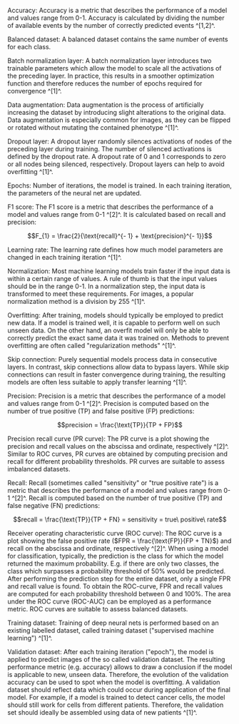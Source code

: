 Accuracy: Accuracy is a metric that describes the performance of a model
and values range from 0-1. Accuracy is calculated by dividing the number
of available events by the number of correctly predicted events
^\[1,2\]^.

Balanced dataset: A balanced dataset contains the same number of events
for each class.

Batch normalization layer: A batch normalization layer introduces two
trainable parameters which allow the model to scale all the activations
of the preceding layer. In practice, this results in a smoother
optimization function and therefore reduces the number of epochs
required for convergence ^\[1\]^.

Data augmentation: Data augmentation is the process of artificially
increasing the dataset by introducing slight alterations to the original
data. Data augmentation is especially common for images, as they can be
flipped or rotated without mutating the contained phenotype ^\[1\]^.

Dropout layer: A dropout layer randomly silences activations of nodes of
the preceding layer during training. The number of silenced activations
is defined by the dropout rate. A dropout rate of 0 and 1 corresponds to
zero or all nodes being silenced, respectively. Dropout layers can help
to avoid overfitting ^\[1\]^.

Epochs: Number of iterations, the model is trained. In each training
iteration, the parameters of the neural net are updated.

F1 score: The F1 score is a metric that describes the performance of a
model and values range from 0-1 ^\[2\]^. It is calculated based on
recall and precision:

$$F_{1} = \frac{2}{\text{recall}^{- 1} + \text{precision}^{- 1}}$$

Learning rate: The learning rate defines how much model parameters are
changed in each training iteration ^\[1\]^.

Normalization: Most machine learning models train faster if the input
data is within a certain range of values. A rule of thumb is that the
input values should be in the range 0-1. In a normalization step, the
input data is transformed to meet these requirements. For images, a
popular normalization method is a division by 255 ^\[1\]^.

Overfitting: After training, models should typically be employed to
predict new data. If a model is trained well, it is capable to perform
well on such unseen data. On the other hand, an overfit model will only
be able to correctly predict the exact same data it was trained on.
Methods to prevent overfitting are often called "regularization methods"
^\[1\]^.

Skip connection: Purely sequential models process data in consecutive
layers. In contrast, skip connections allow data to bypass layers. While
skip connections can result in faster convergence during training, the
resulting models are often less suitable to apply transfer learning
^\[1\]^.

Precision: Precision is a metric that describes the performance of a
model and values range from 0-1 ^\[2\]^. Precision is computed based on
the number of true positive (TP) and false positive (FP) predictions:

$$precision = \frac{\text{TP}}{TP + FP}$$

Precision recall curve (PR curve): The PR curve is a plot showing the
precision and recall values on the abscissa and ordinate, respectively
^\[2\]^. Similar to ROC curves, PR curves are obtained by computing
precision and recall for different probability thresholds. PR curves are
suitable to assess imbalanced datasets.

Recall: Recall (sometimes called "sensitivity" or "true positive rate")
is a metric that describes the performance of a model and values range
from 0-1 ^\[2\]^. Recall is computed based on the number of true
positive (TP) and false negative (FN) predictions:

$$recall = \frac{\text{TP}}{TP + FN} = sensitivity = true\ positive\ rate$$

Receiver operating characteristic curve (ROC curve): The ROC curve is a
plot showing the false positive rate ($FPR = \frac{\text{FP}}{FP + TN}$)
and recall on the abscissa and ordinate, respectively ^\[2\]^. When
using a model for classification, typically, the prediction is the class
for which the model returned the maximum probability. E.g. if there are
only two classes, the class which surpasses a probability threshold of
50% would be predicted. After performing the prediction step for the
entire dataset, only a single FPR and recall value is found. To obtain
the ROC-curve, FPR and recall values are computed for each probability
threshold between 0 and 100%. The area under the ROC curve (ROC-AUC) can
be employed as a performance metric. ROC curves are suitable to assess
balanced datasets.

Training dataset: Training of deep neural nets is performed based on an
existing labelled dataset, called training dataset ("supervised machine
learning") ^\[1\]^.

Validation dataset: After each training iteration ("epoch"), the model
is applied to predict images of the so called validation dataset. The
resulting performance metric (e.g. accuracy) allows to draw a conclusion
if the model is applicable to new, unseen data. Therefore, the evolution
of the validation accuracy can be used to spot when the model is
overfitting. A validation dataset should reflect data which could occur
during application of the final model. For example, if a model is
trained to detect cancer cells, the model should still work for cells
from different patients. Therefore, the validation set should ideally be
assembled using data of new patients ^\[1\]^.
